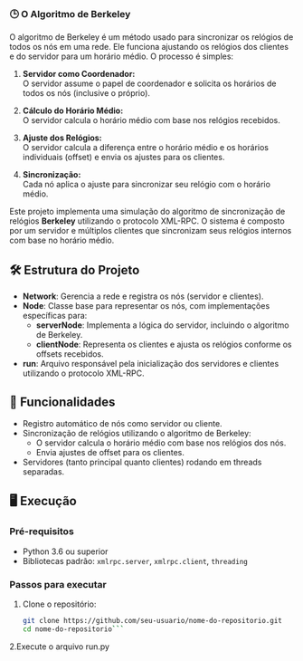 ### 🕒 O Algoritmo de Berkeley

O algoritmo de Berkeley é um método usado para sincronizar os relógios de todos os nós em uma rede. Ele funciona ajustando os relógios dos clientes e do servidor para um horário médio. O processo é simples:

1. **Servidor como Coordenador:**  
   O servidor assume o papel de coordenador e solicita os horários de todos os nós (inclusive o próprio).

2. **Cálculo do Horário Médio:**  
   O servidor calcula o horário médio com base nos relógios recebidos.

3. **Ajuste dos Relógios:**  
   O servidor calcula a diferença entre o horário médio e os horários individuais (offset) e envia os ajustes para os clientes.

4. **Sincronização:**  
   Cada nó aplica o ajuste para sincronizar seu relógio com o horário médio.

Este projeto implementa uma simulação do algoritmo de sincronização de relógios **Berkeley** utilizando o protocolo XML-RPC. O sistema é composto por um servidor e múltiplos clientes que sincronizam seus relógios internos com base no horário médio.

## 🛠️ Estrutura do Projeto

- **Network**: Gerencia a rede e registra os nós (servidor e clientes).
- **Node**: Classe base para representar os nós, com implementações específicas para:
  - **serverNode**: Implementa a lógica do servidor, incluindo o algoritmo de Berkeley.
  - **clientNode**: Representa os clientes e ajusta os relógios conforme os offsets recebidos.
- **run**: Arquivo responsável pela inicialização dos servidores e clientes utilizando o protocolo XML-RPC.

## 🚀 Funcionalidades

- Registro automático de nós como servidor ou cliente.
- Sincronização de relógios utilizando o algoritmo de Berkeley:
  - O servidor calcula o horário médio com base nos relógios dos nós.
  - Envia ajustes de offset para os clientes.
- Servidores (tanto principal quanto clientes) rodando em threads separadas.

## 🖥️ Execução

### Pré-requisitos

- Python 3.6 ou superior
- Bibliotecas padrão: `xmlrpc.server`, `xmlrpc.client`, `threading`

### Passos para executar

1. Clone o repositório:
   ```bash
   git clone https://github.com/seu-usuario/nome-do-repositorio.git
   cd nome-do-repositorio```

2.Execute o arquivo run.py
